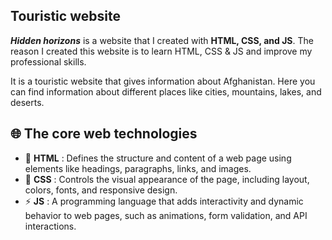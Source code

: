 ## Touristic website

***Hidden horizons*** is a website that I created with **HTML, CSS, and JS**. The reason I created this website is to learn HTML, CSS & JS and improve my professional skills.

It is a touristic website that gives information about Afghanistan. Here you can find information about different places like cities, mountains, lakes, and deserts.

## 🌐 The core web technologies

- 📄 **HTML** : Defines the structure and content of a web page using elements like headings, paragraphs, links, and images.
- 🎨 **CSS** : Controls the visual appearance of the page, including layout, colors, fonts, and responsive design.
- ⚡ **JS** : A programming language that adds interactivity and dynamic behavior to web pages, such as animations, form validation, and API interactions.


